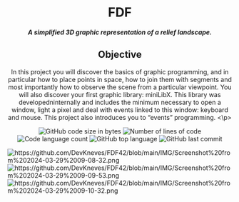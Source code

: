 <h1 align="center">
    FDF
</h2>
<p align="center">
    <b><i>A simplified 3D graphic representation of a relief landscape.</i></b><br>
</p>
<h2 align="center">
    Objective
</h1>
<p align="center">
  In this project you will discover the basics of graphic programming, and in particular how to place points in space, how to join them with segments and most importantly how to observe the scene from a particular viewpoint. You will also discover your first graphic library: miniLibX. This library was developedninternally and includes the minimum necessary to open a window, light a pixel and deal with events linked to this window: keyboard and mouse. This project also introduces you to “events” programming.
<\p>
<p align="center">
    <img alt="GitHub code size in bytes" src="https://img.shields.io/github/languages/code-size/DevKneves/FDF42?color=lightblue" />
    <img alt="Number of lines of code" src="https://img.shields.io/tokei/lines/github/DevKneves/FDF42?color=critical" />
    <img alt="Code language count" src="https://img.shields.io/github/languages/count/DevKneves/FDF42?color=yellow" />
    <img alt="GitHub top language" src="https://img.shields.io/github/languages/top/DevKneves/FDF42?color=blue" />
    <img alt="GitHub last commit" src="https://img.shields.io/github/last-commit/DevKneves/FDF42?color=green" />
</p>
<img alt="https://github.com/DevKneves/FDF42/blob/main/IMG/Screenshot%20from%202024-03-29%2009-08-32.png" />
<img alt="https://github.com/DevKneves/FDF42/blob/main/IMG/Screenshot%20from%202024-03-29%2009-09-53.png" />
<img alt="https://github.com/DevKneves/FDF42/blob/main/IMG/Screenshot%20from%202024-03-29%2009-10-32.png" />
